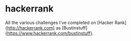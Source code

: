# hackerrank

All the various challenges I've completed on [Hacker Rank]{http://hackerrank.com} as [Bustinstuff]{https://www.hackerrank.com/bustinstuff}.


